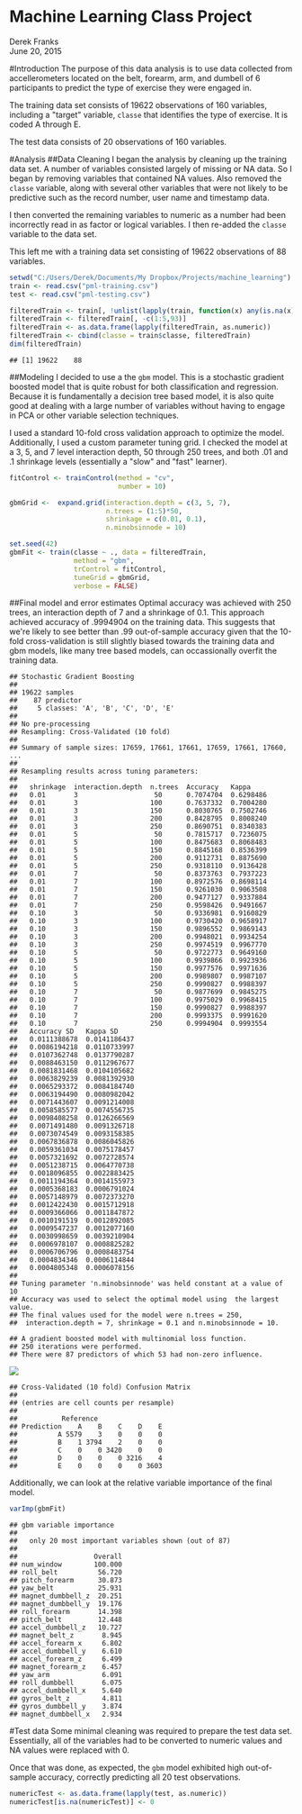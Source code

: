 # Machine Learning Class Project
Derek Franks  
June 20, 2015  


#Introduction
The purpose of this data analysis is to use data collected from accellerometers located on the belt, forearm, arm, and dumbell of 6 participants to predict the type of exercise they were engaged in.

The training data set consists of 19622 observations of 160 variables, including a "target" variable, `classe` that identifies the type of exercise.  It is coded A through E.

The test data consists of 20 observations of 160 variables.

#Analysis
##Data Cleaning
I began the analysis by cleaning up the training data set.  A number of variables consisted largely of missing or NA data.  So I began by removing variables that contained NA values.  Also removed the `classe` variable, along with several other variables that were not likely to be predictive such as the record number, user name and timestamp data.

I then converted the remaining variables to numeric as a number had been incorrectly read in as factor or logical variables.  I then re-added the `classe` variable to the data set.

This left me with a training data set consisting of 19622 observations of 88 variables.


```r
setwd("C:/Users/Derek/Documents/My Dropbox/Projects/machine_learning")
train <- read.csv("pml-training.csv")
test <- read.csv("pml-testing.csv")

filteredTrain <- train[, !unlist(lapply(train, function(x) any(is.na(x))))]
filteredTrain <- filteredTrain[, -c(1:5,93)]
filteredTrain <- as.data.frame(lapply(filteredTrain, as.numeric))
filteredTrain <- cbind(classe = train$classe, filteredTrain)
dim(filteredTrain)
```

```
## [1] 19622    88
```

##Modeling
I decided to use a the `gbm` model.  This is a stochastic gradient boosted model that is quite robust for both classification and regression.  Because it is fundamentally a decision tree based model, it is also quite good at dealing with a large number of variables without having to engage in PCA or other variable selection techniques.

I used a standard 10-fold cross validation approach to optimize the model.  Additionally, I used a custom parameter tuning grid.  I checked the model at a 3, 5, and 7 level interaction depth, 50 through 250 trees, and both .01 and .1 shrinkage levels (essentially a "slow" and "fast" learner).


```r
fitControl <- trainControl(method = "cv",
                           number = 10)

gbmGrid <-  expand.grid(interaction.depth = c(3, 5, 7),
                        n.trees = (1:5)*50,
                        shrinkage = c(0.01, 0.1),
                        n.minobsinnode = 10)
```




```r
set.seed(42)
gbmFit <- train(classe ~ ., data = filteredTrain,
                method = "gbm",
                trControl = fitControl,
                tuneGrid = gbmGrid,
                verbose = FALSE)
```

##Final model and error estimates
Optimal accuracy was achieved with 250 trees, an interaction depth of 7 and a shrinkage of 0.1.  This approach achieved accuracy of .9994904 on the training data.  This suggests that we're likely to see better than .99 out-of-sample accuracy given that the 10-fold cross-validation is still slightly biased towards the training data and gbm models, like many tree based models, can occassionally overfit the training data.


```
## Stochastic Gradient Boosting 
## 
## 19622 samples
##    87 predictor
##     5 classes: 'A', 'B', 'C', 'D', 'E' 
## 
## No pre-processing
## Resampling: Cross-Validated (10 fold) 
## 
## Summary of sample sizes: 17659, 17661, 17661, 17659, 17661, 17660, ... 
## 
## Resampling results across tuning parameters:
## 
##   shrinkage  interaction.depth  n.trees  Accuracy   Kappa    
##   0.01       3                   50      0.7074704  0.6298486
##   0.01       3                  100      0.7637332  0.7004280
##   0.01       3                  150      0.8030765  0.7502746
##   0.01       3                  200      0.8428795  0.8008240
##   0.01       3                  250      0.8690751  0.8340383
##   0.01       5                   50      0.7815717  0.7236075
##   0.01       5                  100      0.8475683  0.8068483
##   0.01       5                  150      0.8845168  0.8536399
##   0.01       5                  200      0.9112731  0.8875690
##   0.01       5                  250      0.9318110  0.9136428
##   0.01       7                   50      0.8373763  0.7937223
##   0.01       7                  100      0.8972576  0.8698114
##   0.01       7                  150      0.9261030  0.9063508
##   0.01       7                  200      0.9477127  0.9337884
##   0.01       7                  250      0.9598426  0.9491667
##   0.10       3                   50      0.9336981  0.9160829
##   0.10       3                  100      0.9730420  0.9658917
##   0.10       3                  150      0.9896552  0.9869143
##   0.10       3                  200      0.9948021  0.9934254
##   0.10       3                  250      0.9974519  0.9967770
##   0.10       5                   50      0.9722773  0.9649160
##   0.10       5                  100      0.9939866  0.9923936
##   0.10       5                  150      0.9977576  0.9971636
##   0.10       5                  200      0.9989807  0.9987107
##   0.10       5                  250      0.9990827  0.9988397
##   0.10       7                   50      0.9877699  0.9845275
##   0.10       7                  100      0.9975029  0.9968415
##   0.10       7                  150      0.9990827  0.9988397
##   0.10       7                  200      0.9993375  0.9991620
##   0.10       7                  250      0.9994904  0.9993554
##   Accuracy SD   Kappa SD    
##   0.0111388678  0.0141186437
##   0.0086194218  0.0110733997
##   0.0107362748  0.0137790287
##   0.0088463150  0.0112967677
##   0.0081831468  0.0104105682
##   0.0063829239  0.0081392930
##   0.0065293372  0.0084184740
##   0.0063194490  0.0080982042
##   0.0071443607  0.0091214008
##   0.0058585577  0.0074556735
##   0.0098408258  0.0126266569
##   0.0071491480  0.0091326718
##   0.0073074549  0.0093158385
##   0.0067836878  0.0086045826
##   0.0059361034  0.0075178457
##   0.0057321692  0.0072728574
##   0.0051238715  0.0064770738
##   0.0018096855  0.0022883425
##   0.0011194364  0.0014155973
##   0.0005368183  0.0006791024
##   0.0057148979  0.0072373270
##   0.0012422430  0.0015712918
##   0.0009366066  0.0011847872
##   0.0010191519  0.0012892085
##   0.0009547237  0.0012077160
##   0.0030998659  0.0039210904
##   0.0006978107  0.0008825282
##   0.0006706796  0.0008483754
##   0.0004834346  0.0006114844
##   0.0004805348  0.0006078156
## 
## Tuning parameter 'n.minobsinnode' was held constant at a value of 10
## Accuracy was used to select the optimal model using  the largest value.
## The final values used for the model were n.trees = 250,
##  interaction.depth = 7, shrinkage = 0.1 and n.minobsinnode = 10.
```

```
## A gradient boosted model with multinomial loss function.
## 250 iterations were performed.
## There were 87 predictors of which 53 had non-zero influence.
```

![](project_writeup_files/figure-html/unnamed-chunk-5-1.png) 

```
## Cross-Validated (10 fold) Confusion Matrix 
## 
## (entries are cell counts per resample)
##  
##           Reference
## Prediction    A    B    C    D    E
##          A 5579    3    0    0    0
##          B    1 3794    2    0    0
##          C    0    0 3420    0    0
##          D    0    0    0 3216    4
##          E    0    0    0    0 3603
```

Additionally, we can look at the relative variable importance of the final model.  

```r
varImp(gbmFit)
```

```
## gbm variable importance
## 
##   only 20 most important variables shown (out of 87)
## 
##                   Overall
## num_window        100.000
## roll_belt          56.720
## pitch_forearm      30.873
## yaw_belt           25.931
## magnet_dumbbell_z  20.251
## magnet_dumbbell_y  19.176
## roll_forearm       14.398
## pitch_belt         12.448
## accel_dumbbell_z   10.727
## magnet_belt_z       8.945
## accel_forearm_x     6.802
## accel_dumbbell_y    6.610
## accel_forearm_z     6.499
## magnet_forearm_z    6.457
## yaw_arm             6.091
## roll_dumbbell       6.075
## accel_dumbbell_x    5.640
## gyros_belt_z        4.811
## gyros_dumbbell_y    3.874
## magnet_dumbbell_x   2.934
```




#Test data
Some minimal cleaning was required to prepare the test data set.  Essentially, all of the variables had to be converted to numeric values and NA values were replaced with 0.

Once that was done, as expected, the `gbm` model exhibited high out-of-sample accuracy, correctly predicting all 20 test observations.


```r
numericTest <- as.data.frame(lapply(test, as.numeric))
numericTest[is.na(numericTest)] <- 0
```
